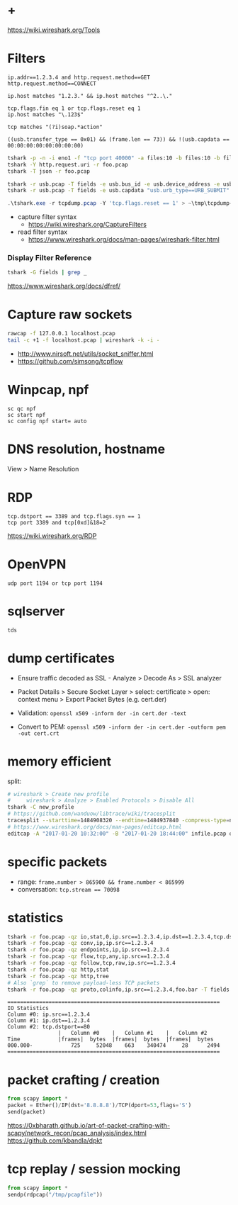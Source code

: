 # +

https://wiki.wireshark.org/Tools

# Filters

```
ip.addr==1.2.3.4 and http.request.method==GET
http.request.method==CONNECT

ip.host matches "1.2.3." && ip.host matches "^2..\."

tcp.flags.fin eq 1 or tcp.flags.reset eq 1
ip.host matches "\.123$"

tcp matches "(?i)soap.*action"

((usb.transfer_type == 0x01) && (frame.len == 73)) && !(usb.capdata == 00:00:00:00:00:00:00:00)
```

```bash
tshark -p -n -i eno1 -f "tcp port 40000" -a files:10 -b files:10 -b filesize:1024 -w /var/log/tshark/tcpds
tshark -Y http.request.uri -r foo.pcap
tshark -T json -r foo.pcap

tshark -r usb.pcap -T fields -e usb.bus_id -e usb.device_address -e usb.idVendor -e usb.idProduct "usb.idVendor > 0" 2>/dev/null
tshark -r usb.pcap -T fields -e usb.capdata "usb.urb_type==URB_SUBMIT" and "usb.endpoint_number.direction==OUT" and "frame.protocols==\"usb\"" > data
```

```ps1
.\tshark.exe -r tcpdump.pcap -Y 'tcp.flags.reset == 1' > ~\tmp\tcpdump-tcp_flags_reset_eq_1.txt
```

- capture filter syntax
    - https://wiki.wireshark.org/CaptureFilters
- read filter syntax
    - https://www.wireshark.org/docs/man-pages/wireshark-filter.html

### Display Filter Reference

```bash
tshark -G fields | grep _
```

https://www.wireshark.org/docs/dfref/

# Capture raw sockets

```bash
rawcap -f 127.0.0.1 localhost.pcap
tail -c +1 -f localhost.pcap | wireshark -k -i -
```

- http://www.nirsoft.net/utils/socket_sniffer.html
- https://github.com/simsong/tcpflow

# Winpcap, npf

```
sc qc npf 
sc start npf
sc config npf start= auto
```

# DNS resolution, hostname

View > Name Resolution

# RDP

```
tcp.dstport == 3389 and tcp.flags.syn == 1
tcp port 3389 and tcp[0xd]&18=2
```

https://wiki.wireshark.org/RDP

# OpenVPN

```
udp port 1194 or tcp port 1194
```

# sqlserver

```
tds
```

# dump certificates

- Ensure traffic decoded as SSL - Analyze > Decode As > SSL analyzer
- Packet Details > Secure Socket Layer > select: certificate > open: context menu > Export Packet Bytes (e.g. cert.der)

- Validation: `openssl x509 -inform der -in cert.der -text`
- Convert to PEM: `openssl x509 -inform der -in cert.der -outform pem -out cert.crt`

# memory efficient

split:

```bash
# wireshark > Create new profile 
#     wireshark > Analyze > Enabled Protocols > Disable All
tshark -C new_profile
# https://github.com/wanduow/libtrace/wiki/tracesplit
tracesplit --starttime=1484908320 --endtime=1484937840 -compress-type=none pcapfile:dia5_20Jan17.pcap pcapfile:1.pcap
# https://www.wireshark.org/docs/man-pages/editcap.html
editcap -A "2017-01-20 10:32:00" -B "2017-01-20 18:44:00" infile.pcap outfile.pcap
```

# specific packets

- range: `frame.number > 865900 && frame.number < 865999`
- conversation: `tcp.stream == 70098`

# statistics

```bash
tshark -r foo.pcap -qz io,stat,0,ip.src==1.2.3.4,ip.dst==1.2.3.4,tcp.dstport==80
tshark -r foo.pcap -qz conv,ip,ip.src==1.2.3.4
tshark -r foo.pcap -qz endpoints,ip,ip.src==1.2.3.4
tshark -r foo.pcap -qz flow,tcp,any,ip.src==1.2.3.4
tshark -r foo.pcap -qz follow,tcp,raw,ip.src==1.2.3.4
tshark -r foo.pcap -qz http,stat
tshark -r foo.pcap -qz http,tree
# Also `grep` to remove payload-less TCP packets
tshark -r foo.pcap -qz proto,colinfo,ip.src==1.2.3.4,foo.bar -T fields -e _ws.col.Info | grep foo.bar
```

```
===================================================================
IO Statistics
Column #0: ip.src==1.2.3.4
Column #1: ip.dst==1.2.3.4
Column #2: tcp.dstport==80
                |   Column #0    |   Column #1    |   Column #2
Time            |frames|  bytes  |frames|  bytes  |frames|  bytes
000.000-            725     52048    663    340474     28      2494
===================================================================
```

# packet crafting / creation

```python
from scapy import *
packet = Ether()/IP(dst='8.8.8.8')/TCP(dport=53,flags='S')
send(packet)
```

https://0xbharath.github.io/art-of-packet-crafting-with-scapy/network_recon/pcap_analysis/index.html
https://github.com/kbandla/dpkt

# tcp replay / session mocking

```python
from scapy import *
sendp(rdpcap("/tmp/pcapfile"))
```

